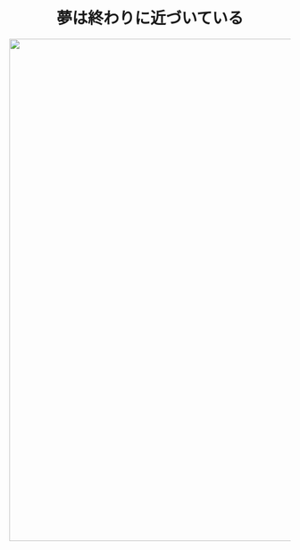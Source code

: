 
<h1 align="center">夢は終わりに近づいている</h2>
<div align="center">
  <!--<p><img width="900" src="_assets/kohaku.gif"></p>-->
  <!--<p><img width="900" src="https://www.icegif.com/wp-content/uploads/icegif-2930.gif"></p>-->
  <!--<p><img width="900" src="https://media1.tenor.com/images/aa1ffffcc9fbb3742b719f84f48dc618/tenor.gif?itemid=9490271"></p>-->
  <!--<p><img width="900" src="https://giffiles.alphacoders.com/188/188563.gif"></p>-->
  <p><img width="900" src="https://38.media.tumblr.com/4e80ff8ba150e9c47a7d047f388bc83e/tumblr_ndphmfAODn1qghl49o1_500.gif"></p>
</div>
